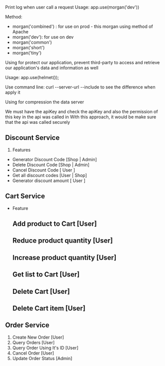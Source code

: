 <!-- Morgan package -->

Print log when user call a request
Usage:
app.use(morgan('dev'))

Method:

- morgan('combined') : for use on prod - this morgan using method of Apache
- morgan('dev'): for use on dev
- morgan('common')
- morgan('short')
- morgan('tiny')

<!-- Helmet package -->

Using for protect our application, prevent third-party to access and retrieve our application's data and information as well

Usage:
app.use(helmet());

Use command line: curl --server-url --include
to see the difference when apply it

<!-- Compression package -->

Using for compression the data server

<!-- Check Router Secure -->

We must have the apiKey and check the apiKey and also the permission of this key in the api was called in
With this approach, it would be make sure that the api was called securely

## Discount Service

1. Features

- Generator Discount Code [Shop | Admin]
- Delete Discount Code [Shop | Admin]
- Cancel Discount Code [ User ]
- Get all discount codes [User | Shop]
- Generator discount amount [ User ]

## Cart Service

- Feature

  ## Add product to Cart [User]

  ## Reduce product quantity [User]

  ## Increase product quantity [User]

  ## Get list to Cart [User]

  ## Delete Cart [User]

  ## Delete Cart item [User]

## Order Service

1. Create New Order [User]
2. Query Orders [User]
3. Query Order Using It's ID [User]
4. Cancel Order [User]
5. Update Order Status [Admin]
